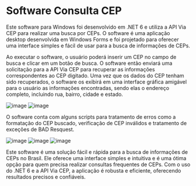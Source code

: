 # Software Consulta CEP
Este software para Windows foi desenvolvido em .NET 6 e utiliza a API Via CEP para realizar uma busca por CEPs. O software é uma aplicação desktop desenvolvida em Windows Forms e foi projetado para oferecer uma interface simples e fácil de usar para a busca de informações de CEPs.

Ao executar o software, o usuário poderá inserir um CEP no campo de busca e clicar em um botão de busca. O software então enviará uma solicitação para a API Via CEP para recuperar as informações correspondentes ao CEP digitado. Uma vez que os dados do CEP tenham sido recuperados, o software os exibirá em uma interface gráfica amigável para o usuário as informações encontradas, sendo elas o endereço completo, incluindo rua, bairro, cidade e estado.

![image](https://user-images.githubusercontent.com/105169602/227809619-b1ddee78-d9fd-463e-a94a-671ee4c08b86.png)
![image](https://user-images.githubusercontent.com/105169602/227810809-8977a15c-1b64-4266-965b-c7b0468200ec.png)

O software conta com alguns scripts para tratamento de erros como a formatação do CEP buscado, verificação de CEP inválidos e tratamento de exceções de BAD Resquest.

![image](https://user-images.githubusercontent.com/105169602/227811568-4bfd9817-496f-4f50-a4f9-63406a7efa1c.png)
![image](https://user-images.githubusercontent.com/105169602/227811351-ae8d980d-32b7-42ab-aa86-81c0186cab8e.png)
![image](https://user-images.githubusercontent.com/105169602/227811917-666a2ec9-3316-494b-a8ec-2eba4f42ae51.png)


Este software é uma solução fácil e rápida para a busca de informações de CEPs no Brasil. Ele oferece uma interface simples e intuitiva e é uma ótima opção para quem precisa realizar consultas frequentes de CEPs. Com o uso do .NET 6 e a API Via CEP, a aplicação é robusta e eficiente, oferecendo resultados precisos e confiáveis.





